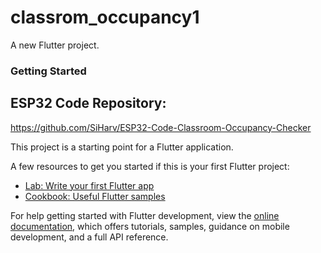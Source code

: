 # classrom_occupancy1

A new Flutter project.

### Getting Started
## ESP32 Code Repository: 
https://github.com/SiHarv/ESP32-Code-Classroom-Occupancy-Checker


This project is a starting point for a Flutter application.

A few resources to get you started if this is your first Flutter project:

- [Lab: Write your first Flutter app](https://docs.flutter.dev/get-started/codelab)
- [Cookbook: Useful Flutter samples](https://docs.flutter.dev/cookbook)

For help getting started with Flutter development, view the
[online documentation](https://docs.flutter.dev/), which offers tutorials,
samples, guidance on mobile development, and a full API reference.
